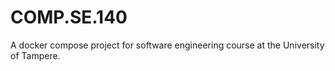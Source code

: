 # COMP.SE.140
A docker compose project for software engineering course at the University of Tampere.
